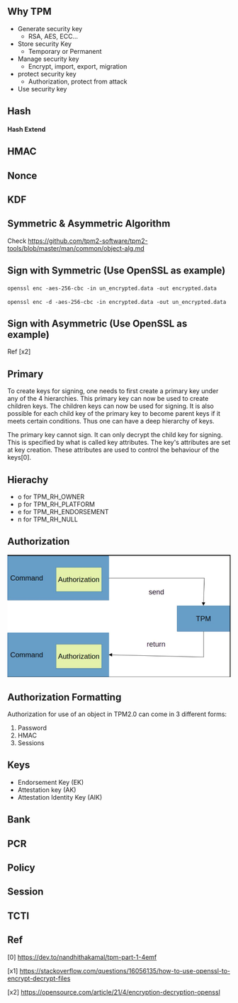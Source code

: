 
## Why TPM

- Generate security key
    - RSA, AES, ECC…
- Store security Key
    - Temporary or Permanent 
- Manage security key
    - Encrypt, import, export, migration 
- protect security key
    - Authorization, protect from attack 
- Use security key


## Hash

#### Hash Extend

## HMAC

## Nonce

## KDF

## Symmetric & Asymmetric Algorithm
Check https://github.com/tpm2-software/tpm2-tools/blob/master/man/common/object-alg.md


## Sign with Symmetric (Use OpenSSL as example)
`openssl enc -aes-256-cbc -in un_encrypted.data -out encrypted.data`

`openssl enc -d -aes-256-cbc -in encrypted.data -out un_encrypted.data`

## Sign with Asymmetric (Use OpenSSL as example)
Ref [x2]


## Primary
To create keys for signing, one needs to first create a primary key under any of the 4 hierarchies. This primary key can now be used to create children keys. The children keys can now be used for signing. It is also possible for each child key of the primary key to become parent keys if it meets certain conditions. Thus one can have a deep hierarchy of keys.

The primary key cannot sign. It can only decrypt the child key for signing. This is specified by what is called key attributes. The key's attributes are set at key creation. These attributes are used to control the behaviour of the keys[0].


## Hierachy
- o for TPM_RH_OWNER
- p for TPM_RH_PLATFORM
- e for TPM_RH_ENDORSEMENT
- n for TPM_RH_NULL

## Authorization
![alt text](../pics/tpm_auth.jpg "tpm authorization")

## Authorization Formatting
Authorization for use of an object in TPM2.0 can come in 3 different forms: 
1.  Password
2.  HMAC
3.  Sessions

## Keys
- Endorsement Key (EK)
- Attestation key (AK)
- Attestation Identity Key (AIK)


## Bank

## PCR

## Policy

## Session

## TCTI

## Ref

[0] https://dev.to/nandhithakamal/tpm-part-1-4emf

[x1] https://stackoverflow.com/questions/16056135/how-to-use-openssl-to-encrypt-decrypt-files

[x2] https://opensource.com/article/21/4/encryption-decryption-openssl
